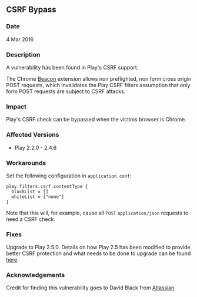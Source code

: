## CSRF Bypass

### Date

4 Mar 2016

### Description

A vulnerability has been found in Play's CSRF support.

The Chrome [Beacon](https://www.chromestatus.com/feature/5517433905348608) extension allows non preflighted, non form cross origin POST requests, which invalidates the Play CSRF filters assumption that only form POST requests are subject to CSRF attacks.

### Impact

Play's CSRF check can be bypassed when the victims browser is Chrome.

### Affected Versions

* Play 2.2.0 - 2.4.6

### Workarounds

Set the following configuration in `application.conf`:

```
play.filters.csrf.contentType {
  blackList = []
  whiteList = ["none"]
}
```

Note that this will, for example, cause all `POST` `application/json` requests to need a CSRF check.

### Fixes

Upgrade to Play 2.5.0.  Details on how Play 2.5 has been modified to provide better CSRF protection and what needs to be done to upgrade can be found [here](https://www.playframework.com/documentation/2.5.x/Migration25#CSRF-changes).

### Acknowledgements

Credit for finding this vulnerability goes to David Black from [Atlassian](https://atlassian.com).
